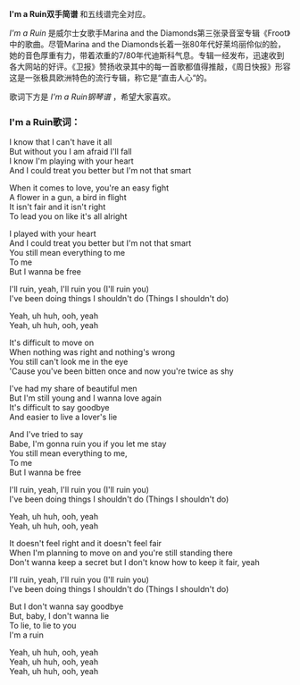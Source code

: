 

**I'm a Ruin双手简谱** 和五线谱完全对应。

_I'm a Ruin_ 是威尔士女歌手Marina and the Diamonds第三张录音室专辑《Froot》中的歌曲。尽管Marina and
the
Diamonds长着一张80年代好莱坞丽伶似的脸，她的音色厚重有力，带着浓重的7/80年代迪斯科气息。专辑一经发布，迅速收到各大网站的好评。《卫报》赞扬收录其中的每一首歌都值得推敲，《周日快报》形容这是一张极具欧洲特色的流行专辑，称它是“直击人心“的。

歌词下方是 _I'm a Ruin钢琴谱_ ，希望大家喜欢。

### I'm a Ruin歌词：

I know that I can't have it all  
But without you I am afraid I'll fall  
I know I'm playing with your heart  
And I could treat you better but I'm not that smart

When it comes to love, you're an easy fight  
A flower in a gun, a bird in flight  
It isn't fair and it isn't right  
To lead you on like it's all alright

I played with your heart  
And I could treat you better but I'm not that smart  
You still mean everything to me  
To me  
But I wanna be free

I'll ruin, yeah, I'll ruin you (I'll ruin you)  
I've been doing things I shouldn't do (Things I shouldn't do)

Yeah, uh huh, ooh, yeah  
Yeah, uh huh, ooh, yeah

It's difficult to move on  
When nothing was right and nothing's wrong  
You still can't look me in the eye  
'Cause you've been bitten once and now you're twice as shy

I've had my share of beautiful men  
But I'm still young and I wanna love again  
It's difficult to say goodbye  
And easier to live a lover's lie

And I've tried to say  
Babe, I'm gonna ruin you if you let me stay  
You still mean everything to me,  
To me  
But I wanna be free

I'll ruin, yeah, I'll ruin you (I'll ruin you)  
I've been doing things I shouldn't do (Things I shouldn't do)

Yeah, uh huh, ooh, yeah  
Yeah, uh huh, ooh, yeah

It doesn't feel right and it doesn't feel fair  
When I'm planning to move on and you're still standing there  
Don't wanna keep a secret but I don't know how to keep it fair, yeah

I'll ruin, yeah, I'll ruin you (I'll ruin you)  
I've been doing things I shouldn't do (Things I shouldn't do)

But I don't wanna say goodbye  
But, baby, I don't wanna lie  
To lie, to lie to you  
I'm a ruin

Yeah, uh huh, ooh, yeah  
Yeah, uh huh, ooh, yeah  
Yeah, uh huh, ooh, yeah

